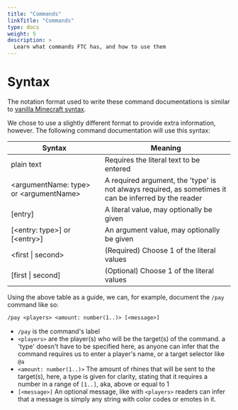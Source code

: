 ```yaml
---
title: "Commands"
linkTitle: "Commands"
type: docs
weight: 5
description: >
  Learn what commands FTC has, and how to use them
---
```


# Syntax
The notation format used to write these command documentations
is similar to [vanilla Minecraft syntax](https://minecraft.fandom.com/wiki/Commands#:~:text=Command%20guide-,Syntax,-In%20Java%20Edition).  
  
We chose to use a slightly different format to provide extra information, 
however. The following command documentation will use this syntax:

| Syntax | Meaning |
|--|--|
| plain text | Requires the literal text to be entered |
| \<argumentName: type> or \<argumentName> | A required argument, the 'type' is not always required, as sometimes it can be inferred by the reader |
| [entry] | A literal value, may optionally be given |
| [\<entry: type>] or [\<entry>] | An argument value, may optionally be given |
| \<first \| second> | (Required) Choose 1 of the literal values |
| [first \| second] | (Optional) Choose 1 of the literal values |

Using the above table as a guide, we can, for example, document the 
`/pay` command like so:
```txt
/pay <players> <amount: number(1..)> [<message>]
```
- `/pay` is the command's label
- `<players>` are the player(s) who will be the target(s) of the command. a 'type' doesn't have to be specified here, as anyone can infer that the command requires us to enter a player's name, or a target selector like `@a`
- `<amount: number(1..)>` The amount of rhines that will be sent to the target(s), here, a type is given for clarity, stating that it requires a number in a range of `[1..]`, aka, above or equal to 1
- `[<message>]` An optional message, like with `<players>` readers can infer that a message is simply any string with color codes or emotes in it.
